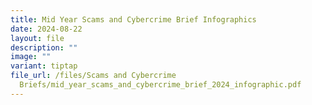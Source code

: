 ```yaml
---
title: Mid Year Scams and Cybercrime Brief Infographics
date: 2024-08-22
layout: file
description: ""
image: ""
variant: tiptap
file_url: /files/Scams and Cybercrime
  Briefs/mid_year_scams_and_cybercrime_brief_2024_infographic.pdf
---
```

